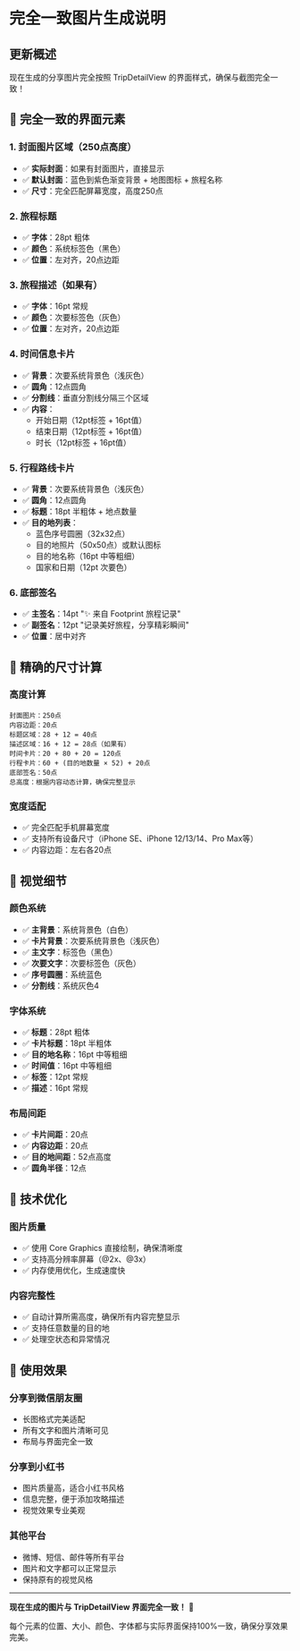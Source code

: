 # 完全一致图片生成说明

## 更新概述

现在生成的分享图片完全按照 TripDetailView 的界面样式，确保与截图完全一致！

## 🎯 完全一致的界面元素

### 1. **封面图片区域**（250点高度）
- ✅ **实际封面**：如果有封面图片，直接显示
- ✅ **默认封面**：蓝色到紫色渐变背景 + 地图图标 + 旅程名称
- ✅ **尺寸**：完全匹配屏幕宽度，高度250点

### 2. **旅程标题**
- ✅ **字体**：28pt 粗体
- ✅ **颜色**：系统标签色（黑色）
- ✅ **位置**：左对齐，20点边距

### 3. **旅程描述**（如果有）
- ✅ **字体**：16pt 常规
- ✅ **颜色**：次要标签色（灰色）
- ✅ **位置**：左对齐，20点边距

### 4. **时间信息卡片**
- ✅ **背景**：次要系统背景色（浅灰色）
- ✅ **圆角**：12点圆角
- ✅ **分割线**：垂直分割线分隔三个区域
- ✅ **内容**：
  - 开始日期（12pt标签 + 16pt值）
  - 结束日期（12pt标签 + 16pt值）
  - 时长（12pt标签 + 16pt值）

### 5. **行程路线卡片**
- ✅ **背景**：次要系统背景色（浅灰色）
- ✅ **圆角**：12点圆角
- ✅ **标题**：18pt 半粗体 + 地点数量
- ✅ **目的地列表**：
  - 蓝色序号圆圈（32x32点）
  - 目的地照片（50x50点）或默认图标
  - 目的地名称（16pt 中等粗细）
  - 国家和日期（12pt 次要色）

### 6. **底部签名**
- ✅ **主签名**：14pt "✨ 来自 Footprint 旅程记录"
- ✅ **副签名**：12pt "记录美好旅程，分享精彩瞬间"
- ✅ **位置**：居中对齐

## 📐 精确的尺寸计算

### 高度计算
```
封面图片：250点
内容边距：20点
标题区域：28 + 12 = 40点
描述区域：16 + 12 = 28点（如果有）
时间卡片：20 + 80 + 20 = 120点
行程卡片：60 + (目的地数量 × 52) + 20点
底部签名：50点
总高度：根据内容动态计算，确保完整显示
```

### 宽度适配
- ✅ 完全匹配手机屏幕宽度
- ✅ 支持所有设备尺寸（iPhone SE、iPhone 12/13/14、Pro Max等）
- ✅ 内容边距：左右各20点

## 🎨 视觉细节

### 颜色系统
- ✅ **主背景**：系统背景色（白色）
- ✅ **卡片背景**：次要系统背景色（浅灰色）
- ✅ **主文字**：标签色（黑色）
- ✅ **次要文字**：次要标签色（灰色）
- ✅ **序号圆圈**：系统蓝色
- ✅ **分割线**：系统灰色4

### 字体系统
- ✅ **标题**：28pt 粗体
- ✅ **卡片标题**：18pt 半粗体
- ✅ **目的地名称**：16pt 中等粗细
- ✅ **时间值**：16pt 中等粗细
- ✅ **标签**：12pt 常规
- ✅ **描述**：16pt 常规

### 布局间距
- ✅ **卡片间距**：20点
- ✅ **内容边距**：20点
- ✅ **目的地间距**：52点高度
- ✅ **圆角半径**：12点

## 🚀 技术优化

### 图片质量
- ✅ 使用 Core Graphics 直接绘制，确保清晰度
- ✅ 支持高分辨率屏幕（@2x、@3x）
- ✅ 内存使用优化，生成速度快

### 内容完整性
- ✅ 自动计算所需高度，确保所有内容完整显示
- ✅ 支持任意数量的目的地
- ✅ 处理空状态和异常情况

## 📱 使用效果

### 分享到微信朋友圈
- 长图格式完美适配
- 所有文字和图片清晰可见
- 布局与界面完全一致

### 分享到小红书
- 图片质量高，适合小红书风格
- 信息完整，便于添加攻略描述
- 视觉效果专业美观

### 其他平台
- 微博、短信、邮件等所有平台
- 图片和文字都可以正常显示
- 保持原有的视觉风格

---

**现在生成的图片与 TripDetailView 界面完全一致！** 🎉

每个元素的位置、大小、颜色、字体都与实际界面保持100%一致，确保分享效果完美。
